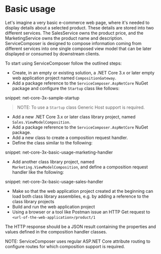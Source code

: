 # Basic usage

Let's imagine a very basic e-commerce web page, where it's needed to display details about a selected product. These details are stored into two different services. The SalesService owns the product price, and the MarketingService owns the product name and description. ServiceComposer is designed to compose information coming from different services into one single composed view model that can be later displayed or consumed by downstream clients.

To start using ServiceComposer follow the outlined steps:

- Create, in an empty or existing solution, a .NET Core 3.x or later empty web application project named `CompositionGateway`.
- Add a package reference to the `ServiceComposer.AspNetCore` NuGet package and configure the `Startup` class like follows:

snippet: net-core-3x-sample-startup

> NOTE: To use a `Startup` class Generic Host support is required.

- Add a new .NET Core 3.x or later class library project, named `Sales.ViewModelComposition`.
- Add a package reference to the `ServiceComposer.AspNetCore` NuGet package.
- Add a new class to create a composition request handler.
- Define the class similar to the following:

snippet: net-core-3x-basic-usage-marketing-handler

- Add another class library project, named `Marketing.ViewModelComposition`, and define a composition request handler like the following:

snippet: net-core-3x-basic-usage-sales-handler

- Make so that the web application project created at the beginning can load both class library assemblies, e.g. by adding a reference to the class library projects
- Build and run the web application project
- Using a browser or a tool like Postman issue an HTTP Get request to `<url-of-the-web-application>/product/1`

The HTTP response should be a JSON result containing the properties and values defined in the composition handler classes.

NOTE: ServiceComposer uses regular ASP.NET Core attribute routing to configure routes for which composition support is required.
